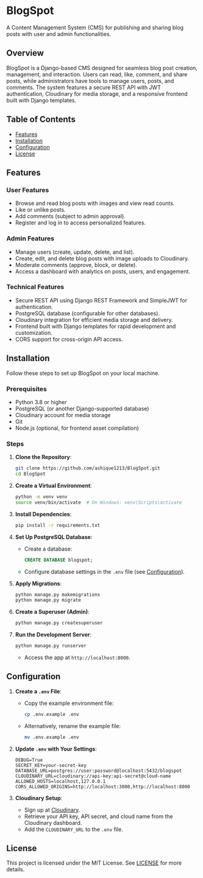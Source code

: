 # BlogSpot

A Content Management System (CMS) for publishing and sharing blog posts with user and admin functionalities.

## Overview

BlogSpot is a Django-based CMS designed for seamless blog post creation, management, and interaction. Users can read, like, comment, and share posts, while administrators have tools to manage users, posts, and comments. The system features a secure REST API with JWT authentication, Cloudinary for media storage, and a responsive frontend built with Django templates.

## Table of Contents

- [Features](#features)
- [Installation](#installation)
- [Configuration](#configuration)
- [License](#license)

## Features

### User Features
- Browse and read blog posts with images and view read counts.
- Like or unlike posts.
- Add comments (subject to admin approval).
- Register and log in to access personalized features.

### Admin Features
- Manage users (create, update, delete, and list).
- Create, edit, and delete blog posts with image uploads to Cloudinary.
- Moderate comments (approve, block, or delete).
- Access a dashboard with analytics on posts, users, and engagement.

### Technical Features
- Secure REST API using Django REST Framework and SimpleJWT for authentication.
- PostgreSQL database (configurable for other databases).
- Cloudinary integration for efficient media storage and delivery.
- Frontend built with Django templates for rapid development and customization.
- CORS support for cross-origin API access.

## Installation

Follow these steps to set up BlogSpot on your local machine.

### Prerequisites
- Python 3.8 or higher
- PostgreSQL (or another Django-supported database)
- Cloudinary account for media storage
- Git
- Node.js (optional, for frontend asset compilation)

### Steps
1. **Clone the Repository**:
   ```bash
   git clone https://github.com/ashique1213/BlogSpot.git
   cd BlogSpot
   ```

2. **Create a Virtual Environment**:
   ```bash
   python -m venv venv
   source venv/bin/activate  # On Windows: venv\Scripts\activate
   ```

3. **Install Dependencies**:
   ```bash
   pip install -r requirements.txt
   ```

4. **Set Up PostgreSQL Database**:
   - Create a database:
     ```sql
     CREATE DATABASE blogspot;
     ```
   - Configure database settings in the `.env` file (see [Configuration](#configuration)).

5. **Apply Migrations**:
   ```bash
   python manage.py makemigrations
   python manage.py migrate
   ```

6. **Create a Superuser (Admin)**:
   ```bash
   python manage.py createsuperuser
   ```

7. **Run the Development Server**:
   ```bash
   python manage.py runserver
   ```
   - Access the app at `http://localhost:8000`.

## Configuration

1. **Create a `.env` File**:
   - Copy the example environment file:
     ```bash
     cp .env.example .env
     ```
   - Alternatively, rename the example file:
     ```bash
     mv .env.example .env
     ```

2. **Update `.env` with Your Settings**:
   ```env
   DEBUG=True
   SECRET_KEY=your-secret-key
   DATABASE_URL=postgres://user:password@localhost:5432/blogspot
   CLOUDINARY_URL=cloudinary://api-key:api-secret@cloud-name
   ALLOWED_HOSTS=localhost,127.0.0.1
   CORS_ALLOWED_ORIGINS=http://localhost:3000,http://localhost:8000
   ```

3. **Cloudinary Setup**:
   - Sign up at [Cloudinary](https://cloudinary.com).
   - Retrieve your API key, API secret, and cloud name from the Cloudinary dashboard.
   - Add the `CLOUDINARY_URL` to the `.env` file.

## License

This project is licensed under the MIT License. See [LICENSE](LICENSE) for more details.
